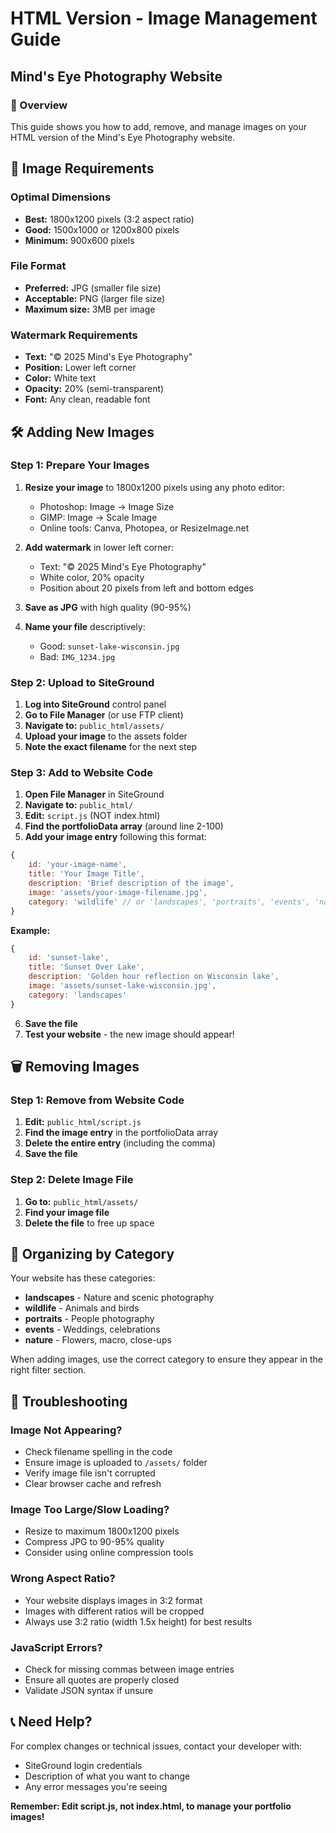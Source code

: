 # HTML Version - Image Management Guide
## Mind's Eye Photography Website

### 🎯 Overview

This guide shows you how to add, remove, and manage images on your HTML version of the Mind's Eye Photography website.

## 📏 Image Requirements

### Optimal Dimensions
- **Best:** 1800x1200 pixels (3:2 aspect ratio)
- **Good:** 1500x1000 or 1200x800 pixels  
- **Minimum:** 900x600 pixels

### File Format
- **Preferred:** JPG (smaller file size)
- **Acceptable:** PNG (larger file size)
- **Maximum size:** 3MB per image

### Watermark Requirements
- **Text:** "© 2025 Mind's Eye Photography"
- **Position:** Lower left corner
- **Color:** White text
- **Opacity:** 20% (semi-transparent)
- **Font:** Any clean, readable font

## 🛠️ Adding New Images

### Step 1: Prepare Your Images

1. **Resize your image** to 1800x1200 pixels using any photo editor:
   - Photoshop: Image → Image Size
   - GIMP: Image → Scale Image  
   - Online tools: Canva, Photopea, or ResizeImage.net

2. **Add watermark** in lower left corner:
   - Text: "© 2025 Mind's Eye Photography"
   - White color, 20% opacity
   - Position about 20 pixels from left and bottom edges

3. **Save as JPG** with high quality (90-95%)

4. **Name your file** descriptively:
   - Good: `sunset-lake-wisconsin.jpg`
   - Bad: `IMG_1234.jpg`

### Step 2: Upload to SiteGround

1. **Log into SiteGround** control panel
2. **Go to File Manager** (or use FTP client)
3. **Navigate to:** `public_html/assets/`
4. **Upload your image** to the assets folder
5. **Note the exact filename** for the next step

### Step 3: Add to Website Code

1. **Open File Manager** in SiteGround
2. **Navigate to:** `public_html/`
3. **Edit:** `script.js` (NOT index.html)
4. **Find the portfolioData array** (around line 2-100)
5. **Add your image entry** following this format:

```javascript
{
    id: 'your-image-name',
    title: 'Your Image Title',
    description: 'Brief description of the image',
    image: 'assets/your-image-filename.jpg',
    category: 'wildlife' // or 'landscapes', 'portraits', 'events', 'nature'
}
```

**Example:**
```javascript
{
    id: 'sunset-lake',
    title: 'Sunset Over Lake',
    description: 'Golden hour reflection on Wisconsin lake',
    image: 'assets/sunset-lake-wisconsin.jpg',
    category: 'landscapes'
}
```

6. **Save the file**
7. **Test your website** - the new image should appear!

## 🗑️ Removing Images

### Step 1: Remove from Website Code
1. **Edit:** `public_html/script.js`
2. **Find the image entry** in the portfolioData array
3. **Delete the entire entry** (including the comma)
4. **Save the file**

### Step 2: Delete Image File
1. **Go to:** `public_html/assets/`
2. **Find your image file**
3. **Delete the file** to free up space

## 📝 Organizing by Category

Your website has these categories:
- **landscapes** - Nature and scenic photography
- **wildlife** - Animals and birds
- **portraits** - People photography  
- **events** - Weddings, celebrations
- **nature** - Flowers, macro, close-ups

When adding images, use the correct category to ensure they appear in the right filter section.

## 🔧 Troubleshooting

### Image Not Appearing?
- Check filename spelling in the code
- Ensure image is uploaded to `/assets/` folder
- Verify image file isn't corrupted
- Clear browser cache and refresh

### Image Too Large/Slow Loading?
- Resize to maximum 1800x1200 pixels
- Compress JPG to 90-95% quality
- Consider using online compression tools

### Wrong Aspect Ratio?
- Your website displays images in 3:2 format
- Images with different ratios will be cropped
- Always use 3:2 ratio (width 1.5x height) for best results

### JavaScript Errors?
- Check for missing commas between image entries
- Ensure all quotes are properly closed
- Validate JSON syntax if unsure

## 📞 Need Help?

For complex changes or technical issues, contact your developer with:
- SiteGround login credentials
- Description of what you want to change
- Any error messages you're seeing

**Remember: Edit script.js, not index.html, to manage your portfolio images!**

